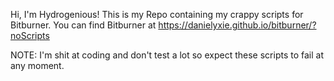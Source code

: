 Hi, I'm Hydrogenious!
This is my Repo containing my crappy scripts for Bitburner.
You can find Bitburner at https://danielyxie.github.io/bitburner/?noScripts

NOTE: I'm shit at coding and don't test a lot so expect these scripts to fail at any moment.